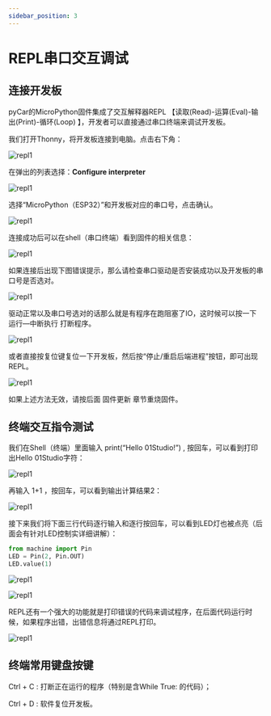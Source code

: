 ```yaml
---
sidebar_position: 3
---
```


# REPL串口交互调试

## 连接开发板

pyCar的MicroPython固件集成了交互解释器REPL 【读取(Read)-运算(Eval)-输出(Print)-循环(Loop) 】，开发者可以直接通过串口终端来调试开发板。

我们打开Thonny，将开发板连接到电脑。点击右下角：

![repl1](./img/repl/repl1.png)


在弹出的列表选择：**Configure interpreter**

![repl1](./img/repl/repl2.png)

选择“MicroPython（ESP32）”和开发板对应的串口号，点击确认。

![repl1](./img/repl/repl3.png)

连接成功后可以在shell（串口终端）看到固件的相关信息：

![repl1](./img/repl/repl4.png)

如果连接后出现下图错误提示，那么请检查串口驱动是否安装成功以及开发板的串口号是否选对。

![repl1](./img/repl/repl5.png)

驱动正常以及串口号选对的话那么就是有程序在跑阻塞了IO，这时候可以按一下 运行—中断执行 打断程序。

![repl1](./img/repl/repl6.png)

或者直接按复位键复位一下开发板，然后按“停止/重启后端进程”按钮，即可出现REPL。

![repl1](./img/repl/repl7.png)

如果上述方法无效，请按后面 固件更新 章节重烧固件。

## 终端交互指令测试

我们在Shell（终端）里面输入 print(“Hello 01Studio!”) , 按回车，可以看到打印出Hello 01Studio字符：

![repl1](./img/repl/repl8.png)


再输入 1+1 ，按回车，可以看到输出计算结果2：

![repl1](./img/repl/repl9.png)


接下来我们将下面三行代码逐行输入和逐行按回车，可以看到LED灯也被点亮（后面会有针对LED控制实详细讲解）：

```python
from machine import Pin
LED = Pin(2, Pin.OUT) 
LED.value(1) 
```

![repl1](./img/repl/repl10.png)

![repl1](./img/repl/repl11.png)

REPL还有一个强大的功能就是打印错误的代码来调试程序，在后面代码运行时候，如果程序出错，出错信息将通过REPL打印。 

![repl1](./img/repl/repl12.png)

## 终端常用键盘按键

Ctrl + C : 打断正在运行的程序（特别是含While True: 的代码）；

Ctrl + D : 软件复位开发板。
